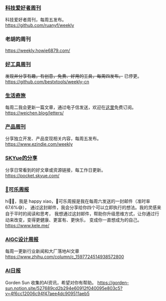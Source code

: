 

### [科技爱好者周刊](https://github.com/ruanyf/weekly)    

科技爱好者周刊，每周五发布。    
https://github.com/ruanyf/weekly

### 老胡的周刊  
https://weekly.howie6879.com/   

### [好工具周刊](https://github.com/bestxtools/weekly-cn)      

~~发现并分享有趣，有创意，免费、好用的工具，每周四发布。~~  已停更。   
https://github.com/bestxtools/weekly-cn


### [生活奇旅](https://weichen.blog/letters/)    

每周二我会更新一篇文章，通过电子信发送，欢迎在[这里](https://weichen.zhubai.love/)免费订阅。    
https://weichen.blog/letters/


### [产品周刊](https://www.ezindie.com/weekly)   

分享独立开发、产品变现相关内容，每周五发布。    
https://www.ezindie.com/weekly

### [SKYue的分享](https://pocket.skyue.com/)   

分享日常看到的好文章或资源链接，每工作日更新。    
https://pocket.skyue.com/

### [🥤可乐周报](https://www.kele.me/)

hi👋🏻，我是 happy xiao，🥤可乐周报是我在每周六发送的一封邮件（准时率67.6%😅），
通过这封邮件，我会分享给你四个可以立即执行的想法。我的灵感来自于平时的阅读和思考，
我想通过这封邮件，帮助你升级思维方式，让你通过行动来改变，变得更健康、更富有、更快乐，
变成你一直想成为的自己。  
https://www.kele.me/

### [AIGC设计周报](https://www.zhihu.com/column/c_1597724514938572800)

每周一更新行业新闻和大厂落地AI文章    
https://www.zhihu.com/column/c_1597724514938572800

### [AI日报](https://gorden-sun.notion.site/527689cd2b294e60912f040095e803c5?v=4f6cc12006c94f47aee4dc909511aeb5)

Gorden Sun 收集的AI资讯，希望对你有帮助。 
https://gorden-sun.notion.site/527689cd2b294e60912f040095e803c5?v=4f6cc12006c94f47aee4dc909511aeb5



